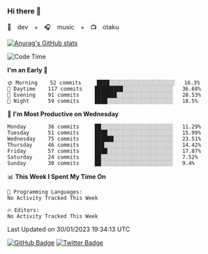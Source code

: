 ### Hi there 👋

🚀　dev　+　🎧　music　+　📺　otaku


[![Anurag's GitHub stats](https://github-readme-stats.vercel.app/api?username=koheitasaka&count_private=true&show_icons=true&theme=monokai)](https://github.com/koheitasaka/github-readme-stats)

<!--START_SECTION:waka-->
![Code Time](http://img.shields.io/badge/Code%20Time-1%2C161%20hrs%2023%20mins-blue)

**I'm an Early 🐤** 

```text
🌞 Morning    52 commits     ████░░░░░░░░░░░░░░░░░░░░░   16.3% 
🌆 Daytime    117 commits    █████████░░░░░░░░░░░░░░░░   36.68% 
🌃 Evening    91 commits     ███████░░░░░░░░░░░░░░░░░░   28.53% 
🌙 Night      59 commits     ████░░░░░░░░░░░░░░░░░░░░░   18.5%

```
📅 **I'm Most Productive on Wednesday** 

```text
Monday       36 commits     ██░░░░░░░░░░░░░░░░░░░░░░░   11.29% 
Tuesday      51 commits     ████░░░░░░░░░░░░░░░░░░░░░   15.99% 
Wednesday    75 commits     ██████░░░░░░░░░░░░░░░░░░░   23.51% 
Thursday     46 commits     ███░░░░░░░░░░░░░░░░░░░░░░   14.42% 
Friday       57 commits     ████░░░░░░░░░░░░░░░░░░░░░   17.87% 
Saturday     24 commits     ██░░░░░░░░░░░░░░░░░░░░░░░   7.52% 
Sunday       30 commits     ██░░░░░░░░░░░░░░░░░░░░░░░   9.4%

```


📊 **This Week I Spent My Time On** 

```text
💬 Programming Languages: 
No Activity Tracked This Week

🔥 Editors: 
No Activity Tracked This Week

```


 Last Updated on 30/01/2023 19:34:13 UTC
<!--END_SECTION:waka-->

[![GitHub Badge](https://img.shields.io/badge/GitHub-100000?style=for-the-badge&logo=github&logoColor=white)](https://github.com/koheitasaka)
[![Twitter Badge](https://img.shields.io/badge/Twitter-1DA1F2?style=for-the-badge&logo=twitter&logoColor=white)](https://twitter.com/sleep_asleep_)
